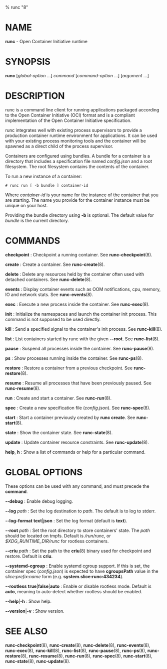 % runc "8"

# NAME
**runc** - Open Container Initiative runtime

# SYNOPSIS

**runc** [_global-option_ ...] _command_ [_command-option_ ...] [_argument_ ...]

# DESCRIPTION
runc is a command line client for running applications packaged according to
the Open Container Initiative (OCI) format and is a compliant implementation of the
Open Container Initiative specification.

runc integrates well with existing process supervisors to provide a production
container runtime environment for applications. It can be used with your
existing process monitoring tools and the container will be spawned as a
direct child of the process supervisor.

Containers are configured using bundles. A bundle for a container is a directory
that includes a specification file named _config.json_ and a root filesystem.
The root filesystem contains the contents of the container.

To run a new instance of a container:

	# runc run [ -b bundle ] container-id

Where _container-id_ is your name for the instance of the container that you
are starting. The name you provide for the container instance must be unique on
your host.

Providing the bundle directory using **-b** is optional. The default
value for _bundle_ is the current directory.

# COMMANDS
**checkpoint**
: Checkpoint a running container. See **runc-checkpoint**(8).

**create**
: Create a container. See **runc-create**(8).

**delete**
: Delete any resources held by the container often used with detached
containers. See **runc-delete**(8).

**events**
: Display container events such as OOM notifications, cpu, memory, IO and
network stats. See **runc-events**(8).

**exec**
: Execute a new process inside the container. See **runc-exec**(8).

**init**
: Initialize the namespaces and launch the container init process. This command
is not supposed to be used directly.

**kill**
: Send a specified signal to the container's init process. See
**runc-kill**(8).

**list**
: List containers started by runc with the given **--root**. See
**runc-list**(8).

**pause**
: Suspend all processes inside the container. See **runc-pause**(8).

**ps**
: Show processes running inside the container. See **runc-ps**(8).

**restore**
: Restore a container from a previous checkpoint. See **runc-restore**(8).

**resume**
: Resume all processes that have been previously paused. See **runc-resume**(8).

**run**
: Create and start a container. See **runc-run**(8).

**spec**
: Create a new specification file (_config.json_). See **runc-spec**(8).

**start**
: Start a container previously created by **runc create**. See **runc-start**(8).

**state**
: Show the container state. See **runc-state**(8).

**update**
: Update container resource constraints. See **runc-update**(8).

**help**, **h**
: Show a list of commands or help for a particular command.

# GLOBAL OPTIONS

These options can be used with any command, and must precede the **command**.

**--debug**
: Enable debug logging.

**--log** _path_
: Set the log destination to _path_. The default is to log to stderr.

**--log-format** **text**|**json**
: Set the log format (default is **text**).

**--root** _path_
: Set the root directory to store containers' state. The _path_ should be
located on tmpfs. Default is */run/runc*, or *$XDG_RUNTIME_DIR/runc* for
rootless containers.

**--criu** _path_
: Set the path to the **criu**(8) binary used for checkpoint and restore.
Default is **criu**.

**--systemd-cgroup**
: Enable systemd cgroup support. If this is set, the container spec
(_config.json_) is expected to have **cgroupsPath** value in the
*slice:prefix:name* form (e.g. **system.slice:runc:434234**).

**--rootless** **true**|**false**|**auto**
: Enable or disable rootless mode. Default is **auto**, meaning to auto-detect
whether rootless should be enabled.

**--help**|**-h**
: Show help.

**--version**|**-v**
: Show version.

# SEE ALSO

**runc-checkpoint**(8),
**runc-create**(8),
**runc-delete**(8),
**runc-events**(8),
**runc-exec**(8),
**runc-kill**(8),
**runc-list**(8),
**runc-pause**(8),
**runc-ps**(8),
**runc-restore**(8),
**runc-resume**(8),
**runc-run**(8),
**runc-spec**(8),
**runc-start**(8),
**runc-state**(8),
**runc-update**(8).
